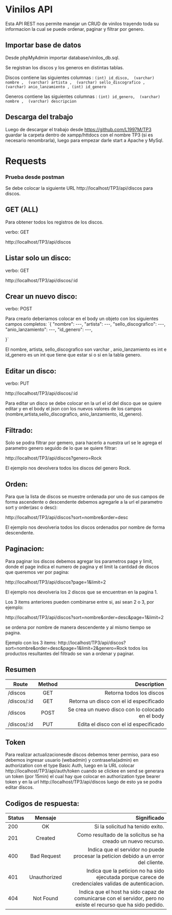 
# Vinilos API
Esta API REST nos permite manejar un CRUD de vinilos trayendo toda su informacion la cual se puede ordenar, paginar y filtrar por genero.

## Importar base de datos
Desde phpMyAdmin importar database/vinilos_db.sql.

Se registran los discos y  los generos en distintas tablas.

Discos contiene las siguientes columnas :
`(int) id_disco, 
(varchar) nombre , 
(varchar) artista , 
(varchar) sello_discografico , 
(varchar) anio_lanzamiento ,
(int) id_genero `

Generos contiene las siguientes columnas : 
`(int) id_genero, 
(varchar) nombre , 
(varchar) descripcion `
 
## Descarga del trabajo
Luego de descargar el trabajo desde https://github.com/L1997M/TP3 guardar la carpeta dentro de xampp/httdocs con el nombre TP3 (si es necesario renombrarla), luego para empezar darle start a Apache y MySql.

# Requests
### Prueba desde postman
Se debe colocar la siguiente URL http://localhost/TP3/api/discos para discos.

## GET (ALL)
Para obtener todos los registros de los discos.

verbo: GET

http://localhost/TP3/api/discos

## Listar solo un disco:
verbo: GET

http://localhost/TP3/api/discos/:id


## Crear un nuevo disco:
verbo: POST

Para crearlo deberiamos colocar en el body un objeto con los siguientes campos completos:
`{
        "nombre": ---,
        "artista": ---,
        "sello_discografico": ---,
        "anio_lanzamiento": ---,
        "id_genero": ---,
        
}`

El nombre, artista, sello_discografico son varchar , anio_lanzamiento es int e id_genero es un int que tiene que estar si o si en la tabla genero.


## Editar un disco:
verbo: PUT

http://localhost/TP3/api/discos/:id

Para editar un disco se debe colocar en la url el id del disco que se quiere editar y en el body el json con los nuevos valores de los campos (nombre,artista,sello_discografico, anio_lanzamiento, id_genero).


## Filtrado:
Solo se podra filtrar por gemero, para hacerlo a nuestra url se le agrega el parametro
genero seguido de lo que se quiere filtrar:

http://localhost/TP3/api/discos?genero=Rock

El ejemplo nos devolvera todos los discos del genero Rock.

## Orden: 
Para que la lista de discos se muestre ordenada por uno de sus campos de forma ascendente
o descendente debemos agregarle a la url el parametro sort y order(asc o desc):

http://localhost/TP3/api/discos?sort=nombre&order=desc

El ejemplo nos devolveria todos los discos ordenados por nombre de forma descendente.

## Paginacion:
Para paginar los discos debemos agregar los parametros page y limit, donde el page indica
el numero de pagina y el limit la cantidad de discos que queremos ver por pagina:

http://localhost/TP3/api/discos?page=1&limit=2

El ejemplo nos devolveria los 2 discos que se encuentran en la pagina 1.


Los 3 items anteriores pueden combinarse entre si, asi sean 2 o 3, por ejemplo:

http://localhost/TP3/api/discos?sort=nombre&order=desc&page=1&limit=2

se ordena por nombre de manera descendente y al mismo tiempo se pagina.

Ejemplo con los 3 items: http://localhost/TP3/api/discos?sort=nombre&order=desc&page=1&limit=2&genero=Rock
todos los productos resultantes del filtrado se van a ordenar y paginar.


## Resumen
|Route		    | Method	  |   Description
|---------------|:---------:  |-----------------------------------------------------:
|/discos	    | GET	      | Retorna todos los discos
|/discos/:id 	|GET	      | Retorna un disco con el id especificado
|/discos	    |  POST	      |Se crea un nuevo disco con lo colocado en el body
|/discos/:id	|  PUT	      | Edita el disco con el id especificado


## Token
Para realizar actualizacionesde discos debemos tener permiso, para eso debemos ingresar usuario (webadmin) y contraseña(admin) en authorization con el type Basic Auth, luego en la URL colocar http://localhost/TP3/api/auth/token cuando se clickee en send se generara un token (por 15min) el cual hay que colocar en authorization type bearer token y en la url http://localhost/TP3/api/discos luego de esto ya se podra editar discos.


## Codigos de respuesta:
|Status| Mensaje    |Significado
|----  |:----------:|-----------------------------------------------------:
|200   |OK          |Si la solicitud ha tenido exito.
|201   |Created     |Como resultado de la solicitus se ha creado un nuevo recurso.
|400   | Bad Request|Indica que el servidor no puede procesar la peticion debido a un error del cliente.
|401   |Unauthorized|Indica que la peticion no ha sido ejecutada porque carece de credenciales validas de autenticacion.
|404   |Not Found   |Indica que el host ha sido capaz de comunicarse con el servidor, pero no existe el recurso que ha sido pedido.

